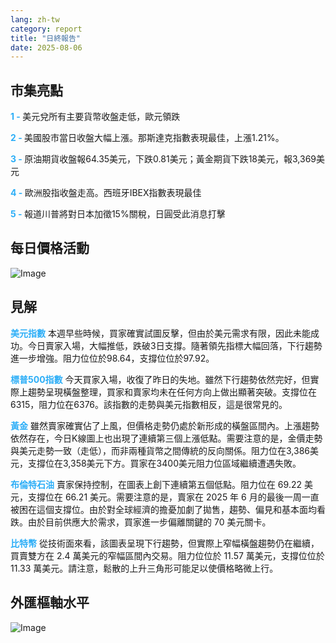 ```yaml
---
lang: zh-tw
category: report
title: "日終報告"
date: 2025-08-06
---
```



<h2>市集亮點</h2>
<strong style="color: #2caef7;">1 - </strong> 美元兌所有主要貨幣收盤走低，歐元領跌

<strong style="color: #2caef7;">2 - </strong> 美國股市當日收盤大幅上漲。那斯達克指數表現最佳，上漲1.21%。


<strong style="color: #2caef7;">3 - </strong> 原油期貨收盤報64.35美元，下跌0.81美元；黃金期貨下跌18美元，報3,369美元

<strong style="color: #2caef7;">4 - </strong> 歐洲股指收盤走高。西班牙IBEX指數表現最佳

<strong style="color: #2caef7;">5 - </strong> 報道川普將對日本加徵15%關稅，日圓受此消息打擊



<h2>每日價格活動</h2>
<img src="https://markleighedu.github.io/img/Aug-2025/06-Aug-2025/price.jpg" alt="Image"/>

<h2>見解</h2>
<strong style="color: #2caef7;">美元指數</strong> 本週早些時候，買家確實試圖反擊，但由於美元需求有限，因此未能成功。今日賣家入場，大幅推低，跌破3日支撐。隨著領先指標大幅回落，下行趨勢進一步增強。阻力位位於98.64，支撐位位於97.92。

<strong style="color: #2caef7;">標普500指數</strong> 今天買家入場，收復了昨日的失地。雖然下行趨勢依然完好，但實際上趨勢呈現橫盤整理，買家和賣家均未在任何方向上做出顯著突破。支撐位在6315，阻力位在6376。該指數的走勢與美元指數相反，這是很常見的。

<strong style="color: #2caef7;">黃金</strong> 雖然賣家確實佔了上風，但價格走勢仍處於新形成的橫盤區間內。上漲趨勢依然存在，今日K線圖上也出現了連續第三個上漲低點。需要注意的是，金價走勢與美元走勢一致（走低），而非兩種貨幣之間傳統的反向關係。阻力位在3,386美元，支撐位在3,358美元下方。買家在3400美元阻力位區域繼續遭遇失敗。

<strong style="color: #2caef7;">布倫特石油</strong> 賣家保持控制，在圖表上創下連續第五個低點。阻力位在 69.22 美元，支撐位在 66.21 美元。需要注意的是，賣家在 2025 年 6 月的最後一周一直被困在這個支撐位。由於對全球經濟的擔憂加劇了拋售，趨勢、偏見和基本面均看跌。由於目前供應大於需求，買家進一步偏離關鍵的 70 美元關卡。

<strong style="color: #2caef7;">比特幣</strong> 從技術面來看，該圖表呈現下行趨勢，但實際上窄幅橫盤趨勢仍在繼續，買賣雙方在 2.4 萬美元的窄幅區間內交易。阻力位位於 11.57 萬美元，支撐位位於 11.33 萬美元。請注意，鬆散的上升三角形可能足以使價格略微上行。



<h2>外匯樞軸水平</h2>
<img src="https://markleighedu.github.io/img/Aug-2025/06-Aug-2025/pivot.jpg" alt="Image"/>